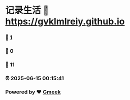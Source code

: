 # 记录生活 :link: https://gvklmlreiy.github.io 
### :page_facing_up: [1](https://gvklmlreiy.github.io/tag.html) 
### :speech_balloon: 0 
### :hibiscus: 11 
### :alarm_clock: 2025-06-15 00:15:41 
### Powered by :heart: [Gmeek](https://github.com/Meekdai/Gmeek)
